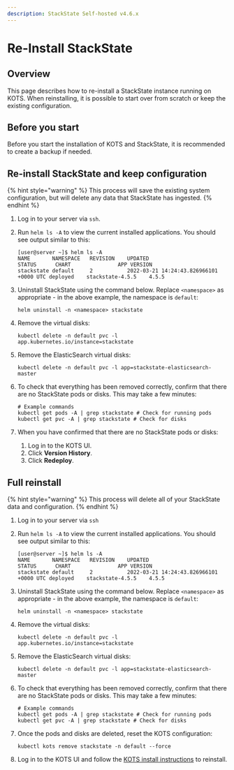 ```yaml
---
description: StackState Self-hosted v4.6.x
---
```


# Re-Install StackState

## Overview 

This page describes how to re-install a StackState instance running on KOTS. When reinstalling, it is possible to start over from scratch or keep the existing configuration.

## Before you start

Before you start the installation of KOTS and StackState, it is recommended to create a backup if needed.

## Re-install StackState and keep configuration 

{% hint style="warning" %}
This process will save the existing system configuration, but will delete any data that StackState has ingested.
{% endhint %}

  1. Log in to your server via `ssh`.
  2. Run `helm ls -A` to view the current installed applications. You should see output similar to this:
     ```
     [user@server ~]$ helm ls -A
     NAME      	NAMESPACE	REVISION	UPDATED                                	STATUS  	CHART           	APP VERSION
     stackstate	default  	2       	2022-03-21 14:24:43.826966101 +0000 UTC	deployed	stackstate-4.5.5	4.5.5
     ```

  3. Uninstall StackState using the command below. Replace `<namespace>` as appropriate - in the above example, the namespace is `default`:
     ```
     helm uninstall -n <namespace> stackstate
     ``` 

  4. Remove the virtual disks:
     ```
     kubectl delete -n default pvc -l app.kubernetes.io/instance=stackstate
     ```
  
  5. Remove the ElasticSearch virtual disks:
     ```
     kubectl delete -n default pvc -l app=stackstate-elasticsearch-master
     ```

  6. To check that everything has been removed correctly, confirm that there are no StackState pods or disks. This may take a few minutes:
     ```
     # Example commands
     kubectl get pods -A | grep stackstate # Check for running pods
     kubectl get pvc -A | grep stackstate # Check for disks
     ```
     
  7. When you have confirmed that there are no StackState pods or disks:
     1. Log in to the KOTS UI.
     2. Click **Version History**.
     3. Click **Redeploy**.

## Full reinstall 

{% hint style="warning" %}
This process will delete all of your StackState data and configuration.
{% endhint %}

  1. Log in to your server via `ssh`
  2. Run `helm ls -A` to view the current installed applications. You should see output similar to this:
     ```
     [user@server ~]$ helm ls -A
     NAME      	NAMESPACE	REVISION	UPDATED                                	STATUS  	CHART           	APP VERSION
     stackstate	default  	2       	2022-03-21 14:24:43.826966101 +0000 UTC	deployed	stackstate-4.5.5	4.5.5
     ```
  3. Uninstall StackState using the command below. Replace `<namespace>` as appropriate - in the above example, the namespace is `default`:
     ```
     helm uninstall -n <namespace> stackstate
     ```
  4. Remove the virtual disks:
     ```
     kubectl delete -n default pvc -l app.kubernetes.io/instance=stackstate
     ```
  5. Remove the ElasticSearch virtual disks:
     ```
     kubectl delete -n default pvc -l app=stackstate-elasticsearch-master
     ```
  6. To check that everything has been removed correctly, confirm that there are no StackState pods or disks. This may take a few minutes:
     ```
     # Example commands
     kubectl get pods -A | grep stackstate # Check for running pods
     kubectl get pvc -A | grep stackstate # Check for disks
     ```

  7. Once the pods and disks are deleted, reset the KOTS configuration:
     ```
     kubectl kots remove stackstate -n default --force
     ``` 
  8. Log in to the KOTS UI and follow the [KOTS install instructions](/setup/install-stackstate/kots-install/install_stackstate.md) to reinstall.